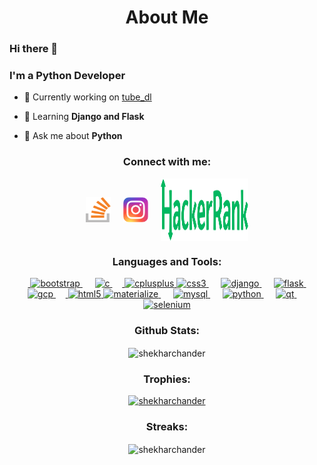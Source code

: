 <h1 align="center">About Me</h1>

### Hi there 👋
### I'm a Python Developer

- 🔭 Currently working on [tube_dl](https://github.com/shekharchnader/tube_dl)

- 🌱 Learning **Django and Flask**

- 💬 Ask me about **Python**

<h3 align="center">Connect with me:</h3>
<p align="center">
<a href="https://stackoverflow.com/users/1166380" target="blank"><img align="center" src="https://raw.githubusercontent.com/shekharchander/shekharchander/main/assets/logo-stackoverflow.svg" alt="1166380" height="40" width="40" /></a>&nbsp;&nbsp;&nbsp;&nbsp;
<a href="https://instagram.com/shekhar__chander" target="blank"><img align="center" src="https://raw.githubusercontent.com/shekharchander/shekharchander/main/assets/instagram.svg" alt="shekhar__chander" height="40" width="40" /></a>&nbsp;&nbsp;&nbsp;&nbsp;
<a href="https://www.hackerrank.com/shekhar_chander" target="blank"><img align="center" src="https://raw.githubusercontent.com/shekharchander/shekharchander/main/assets/HackerRank_wordmark.svg" alt="shekhar_chander" height="100" width="140" /></a>
</p>

<h3 align="center">Languages and Tools:</h3>
<p align="center"> &nbsp;&nbsp;&nbsp;&nbsp;<a href="https://getbootstrap.com" target="_blank"> <img src="https://devicons.github.io/devicon/devicon.git/icons/bootstrap/bootstrap-plain.svg" alt="bootstrap" width="40" height="40"/> </a>&nbsp;&nbsp;&nbsp;&nbsp; <a href="https://www.cprogramming.com/" target="_blank"> <img src="https://devicons.github.io/devicon/devicon.git/icons/c/c-original.svg" alt="c" width="40" height="40"/> </a> &nbsp;&nbsp;&nbsp;&nbsp;<a href="https://www.w3schools.com/cpp/" target="_blank"> <img src="https://devicons.github.io/devicon/devicon.git/icons/cplusplus/cplusplus-original.svg" alt="cplusplus" width="40" height="40"/> </a> <a href="https://www.w3schools.com/css/" target="_blank"> <img src="https://devicons.github.io/devicon/devicon.git/icons/css3/css3-original-wordmark.svg" alt="css3" width="40" height="40"/> </a> &nbsp;&nbsp;&nbsp;&nbsp; <a href="https://www.djangoproject.com/" target="_blank"> <img src="https://devicons.github.io/devicon/devicon.git/icons/django/django-original.svg" alt="django" width="40" height="40"/> </a> &nbsp;&nbsp;&nbsp;&nbsp; <a href="https://flask.palletsprojects.com/" target="_blank"> <img src="https://www.vectorlogo.zone/logos/pocoo_flask/pocoo_flask-icon.svg" alt="flask" width="40" height="40"/> </a>&nbsp;&nbsp;&nbsp;&nbsp; <a href="https://cloud.google.com" target="_blank"> <img src="https://www.vectorlogo.zone/logos/google_cloud/google_cloud-icon.svg" alt="gcp" width="40" height="40"/> </a> &nbsp;&nbsp;&nbsp;&nbsp;<a href="https://www.w3.org/html/" target="_blank"> <img src="https://devicons.github.io/devicon/devicon.git/icons/html5/html5-original-wordmark.svg" alt="html5" width="40" height="40"/> </a> <a href="https://materializecss.com/" target="_blank"> <img src="https://raw.githubusercontent.com/prplx/svg-logos/5585531d45d294869c4eaab4d7cf2e9c167710a9/svg/materialize.svg" alt="materialize" width="40" height="40"/> </a> &nbsp;&nbsp;&nbsp;&nbsp; <a href="https://www.mysql.com/" target="_blank"> <img src="https://devicons.github.io/devicon/devicon.git/icons/mysql/mysql-original-wordmark.svg" alt="mysql" width="40" height="40"/> </a> &nbsp;&nbsp;&nbsp;&nbsp; <a href="https://www.python.org" target="_blank"> <img src="https://devicons.github.io/devicon/devicon.git/icons/python/python-original.svg" alt="python" width="40" height="40"/> </a> &nbsp;&nbsp;&nbsp;&nbsp; <a href="https://www.qt.io/" target="_blank"> <img src="https://upload.wikimedia.org/wikipedia/commons/0/0b/Qt_logo_2016.svg" alt="qt" width="40" height="40"/> </a> &nbsp;&nbsp;&nbsp;&nbsp; <a href="https://www.selenium.dev" target="_blank"> <img src="https://raw.githubusercontent.com/detain/svg-logos/780f25886640cef088af994181646db2f6b1a3f8/svg/selenium-logo.svg" alt="selenium" width="40" height="40"/> </a> </p>
<h3 align="center">Github Stats:</h3>
<p align="center"><img align="center" src="https://github-readme-stats.vercel.app/api?username=shekharchander&show_icons=true&theme=dark&hide_border=true&hide_title=true" alt="shekharchander" /></p>
<h3 align="center">Trophies:</h3>
<p align="center"> <a href="https://github.com/ryo-ma/github-profile-trophy"><img src="https://github-profile-trophy.vercel.app/?username=shekharchander&margin-w=20&theme=alduin" alt="shekharchander" /></a></p>
<h3 align="center">Streaks:</h3>
<p align="center"><img align="center" src="https://github-readme-streak-stats.herokuapp.com/?user=shekharchander&theme=dark" alt="shekharchander" /></p>
